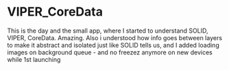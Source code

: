 # VIPER_CoreData
This is the day and the small app, where I started to understand SOLID, VIPER, CoreData. Amazing.
Also i understood how info goes between layers to make it abstract and isolated just like SOLID tells us, and I added loading images on background queue - and no freezez anymore on new devices while 1st launching 
